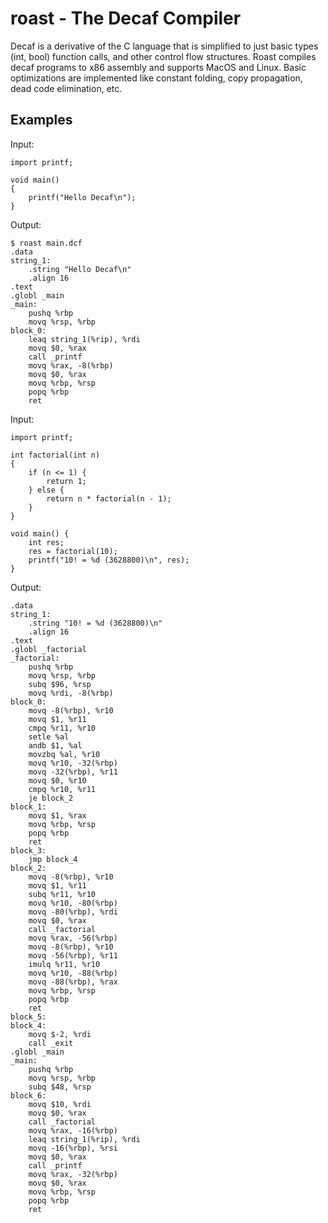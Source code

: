 # roast - The Decaf Compiler

Decaf is a derivative of the C language that is simplified to just basic types (int, bool) function calls, and other control flow structures. Roast compiles decaf programs to x86 assembly and supports MacOS and Linux. Basic optimizations are implemented like constant folding, copy propagation, dead code elimination, etc.

## Examples

Input:
```
import printf;

void main()
{
	printf("Hello Decaf\n");
}
```
Output:
```
$ roast main.dcf
.data
string_1:
	.string "Hello Decaf\n"
	.align 16
.text
.globl _main
_main:
	pushq %rbp
	movq %rsp, %rbp
block_0:
	leaq string_1(%rip), %rdi
	movq $0, %rax
	call _printf
	movq %rax, -8(%rbp)
	movq $0, %rax
	movq %rbp, %rsp
	popq %rbp
	ret
```

Input:
```
import printf;

int factorial(int n)
{
	if (n <= 1) {
		return 1;
	} else {
		return n * factorial(n - 1);
	}
}

void main() {
	int res;
	res = factorial(10);
	printf("10! = %d (3628800)\n", res);
}
```

Output:
```
.data
string_1:
	.string "10! = %d (3628800)\n"
	.align 16
.text
.globl _factorial
_factorial:
	pushq %rbp
	movq %rsp, %rbp
	subq $96, %rsp
	movq %rdi, -8(%rbp)
block_0:
	movq -8(%rbp), %r10
	movq $1, %r11
	cmpq %r11, %r10
	setle %al
	andb $1, %al
	movzbq %al, %r10
	movq %r10, -32(%rbp)
	movq -32(%rbp), %r11
	movq $0, %r10
	cmpq %r10, %r11
	je block_2
block_1:
	movq $1, %rax
	movq %rbp, %rsp
	popq %rbp
	ret
block_3:
	jmp block_4
block_2:
	movq -8(%rbp), %r10
	movq $1, %r11
	subq %r11, %r10
	movq %r10, -80(%rbp)
	movq -80(%rbp), %rdi
	movq $0, %rax
	call _factorial
	movq %rax, -56(%rbp)
	movq -8(%rbp), %r10
	movq -56(%rbp), %r11
	imulq %r11, %r10
	movq %r10, -88(%rbp)
	movq -88(%rbp), %rax
	movq %rbp, %rsp
	popq %rbp
	ret
block_5:
block_4:
	movq $-2, %rdi
	call _exit
.globl _main
_main:
	pushq %rbp
	movq %rsp, %rbp
	subq $48, %rsp
block_6:
	movq $10, %rdi
	movq $0, %rax
	call _factorial
	movq %rax, -16(%rbp)
	leaq string_1(%rip), %rdi
	movq -16(%rbp), %rsi
	movq $0, %rax
	call _printf
	movq %rax, -32(%rbp)
	movq $0, %rax
	movq %rbp, %rsp
	popq %rbp
	ret
```

